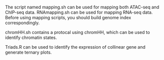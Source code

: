 The script named mapping.sh can be used for mapping both ATAC-seq and ChIP-seq data.
RNAmapping.sh can be used for mapping RNA-seq data.
Before using mapping scripts, you should build genome index correspondingly.

chromHH.sh contains a protocal using chromHH, which can be used to identify chromatin states.

Triads.R can be used to identify the expression of collinear gene and generate ternary plots.
